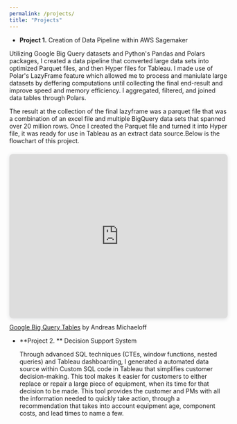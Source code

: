 ```yaml
---
permalink: /projects/
title: "Projects"
---
```


- **Project 1.** Creation of Data Pipeline within AWS Sagemaker

Utilizing Google Big Query datasets and Python's Pandas and Polars packages, I created a data pipeline that converted large data sets into optimized Parquet files, and then Hyper files for Tableau. I made use of Polar's LazyFrame feature which allowed me to process and maniulate large datasets by deffering computations until collecting the final end-result and improve speed and memory efficiency. I aggregated, filtered, and joined data tables through Polars. 

The result at the collection of the final lazyframe was a parquet file that was a combination of an excel file and multiple BigQuery data sets that spanned over 20 million rows. Once I created the Parquet file and turned it into Hyper file, it was ready for use in Tableau as an extract data source.Below is the flowchart of this project.

<div style="position: relative; width: 100%; height: 0; padding-top: 75.0000%;
 padding-bottom: 0; box-shadow: 0 2px 8px 0 rgba(63,69,81,0.16); margin-top: 1.6em; margin-bottom: 0.9em; overflow: hidden;
 border-radius: 8px; will-change: transform;">
  <iframe loading="lazy" style="position: absolute; width: 100%; height: 100%; top: 0; left: 0; border: none; padding: 0;margin: 0;"
    src="https://www.canva.com/design/DAGteKsDZYA/0jtpPTpshZqG-__PNTcjsA/view?embed" allowfullscreen="allowfullscreen" allow="fullscreen">
  </iframe>
</div>
<a href="https:&#x2F;&#x2F;www.canva.com&#x2F;design&#x2F;DAGteKsDZYA&#x2F;0jtpPTpshZqG-__PNTcjsA&#x2F;view?utm_content=DAGteKsDZYA&amp;utm_campaign=designshare&amp;utm_medium=embeds&amp;utm_source=link" target="_blank" rel="noopener">Google Big Query Tables</a> by Andreas Michaeloff

- **Project 2. ** Decision Support System

  Through advanced SQL techniques (CTEs, window functions, nested queries) and Tableau dashboarding, I generated a automated data source within Custom SQL code in Tableau that simplifies customer decision-making. This tool makes it easier for customers to either replace or repair a large piece of equipment, when its time for that decision to be made. This tool provides the customer and PMs with all the information needed to quickly take action, through a recommendation that takes into account equipment age, component costs, and lead times to name a few.
